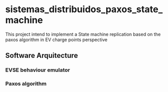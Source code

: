 # sistemas_distribuidos_paxos_state_machine

This project intend to implement a State machine replication based on the paxos algorithm in EV charge points perspective

## Software Arquitecture

### EVSE behaviour emulator
### Paxos algorithm
